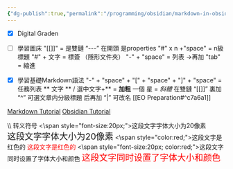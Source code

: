 ```yaml
---
{"dg-publish":true,"permalink":"/programming/obsidian/markdown-in-obsidian/","dgPassFrontmatter":true}
---
```


- [x] Digital Graden
- [ ] 學習圖床
"[[]]"               = 是雙鏈
“---”  在開頭 是properties
"#" x n +"space" = n級標題
"#" + 文字 = 標簽 （隱形文件夾）
"-" + "space" = 列表
->再加 "tab"   = 縮進

- [x] 學習基礎Markdown語法
"-" + "space" + "[" + "space" + "]" + "space" = 任務列表
** 文字 **  / 選中文字+**  = **加粗**
一個 星                               = *斜體*
在雙鏈 “[[]]” 裏加 “^” 可選文章内分級標題 后再加 “\|” 可改名   [[EO Preparation#^c7a6a1]]

[Markdown Tutorial](https://xianbai.me/learn-md/article/syntax/links.html)
[Obsidian Tutorial](https://medium.com/pm%E7%9A%84%E7%94%9F%E7%94%A2%E5%8A%9B%E5%B7%A5%E5%85%B7%E7%AE%B1/obsidian-%E4%BD%BF%E7%94%A8%E6%95%99%E5%AD%B8-%E5%9F%BA%E7%A4%8E%E7%AF%87-%E8%AA%8D%E8%AD%98%E9%A0%90%E8%A8%AD%E4%BB%8B%E9%9D%A2%E8%88%87%E5%9F%BA%E7%A4%8E%E5%8A%9F%E8%83%BD-dc59232bcca8)

  \\\  转义符号
 <\span style="font-size:20px;">这段文字字体大小为20像素</span>    
 <span style="font-size:20px;">这段文字字体大小为20像素</span>
<\span style="color:red;">这段文字是红色的</span>
<span style="color:red;">这段文字是红色的</span>
<\span style="font-size:20px; color:red;">这段文字同时设置了字体大小和颜色</span>
<span style="font-size:20px; color:red;">这段文字同时设置了字体大小和颜色</span>
